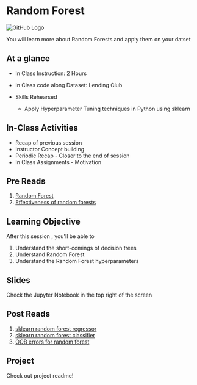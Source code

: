 # Random Forest
![GitHub Logo](https://s3.ap-south-1.amazonaws.com/greyatom-social/GreyAtom-logo.png)

You will learn more about Random Forests and apply them on your datset

## At a glance
* In Class Instruction: 2 Hours
* In Class code along Dataset: Lending Club
  

* Skills Rehearsed
  * Apply Hyperparameter Tuning techniques in Python using sklearn

## In-Class Activities
* Recap of previous session
* Instructor Concept building
* Periodic Recap - Closer to the end of session
* In Class Assignments - Motivation

## Pre Reads
1. [Random Forest](https://en.wikipedia.org/wiki/Random_forest)
2. [Effectiveness of random forests](https://medium.com/rants-on-machine-learning/the-unreasonable-effectiveness-of-random-forests-f33c3ce28883)

## Learning Objective

After this session , you'll be able to
1. Understand the short-comings of decision trees
2. Understand Random Forest
3. Understand the Random Forest hyperparameters


## Slides
Check the Jupyter Notebook in the top right of the screen


## Post Reads
1. [sklearn random forest regressor](http://scikit-learn.org/stable/modules/generated/sklearn.ensemble.RandomForestRegressor.html)
2. [sklearn random forest classifier](http://scikit-learn.org/stable/modules/generated/sklearn.ensemble.RandomForestClassifier.html)
3. [OOB errors for random forest](http://scikit-learn.org/stable/auto_examples/ensemble/plot_ensemble_oob.html#sphx-glr-auto-examples-ensemble-plot-ensemble-oob-py)

## Project 
 Check out project readme!

